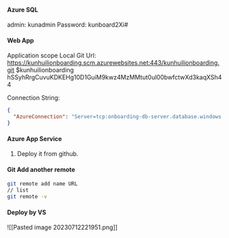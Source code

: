 #### Azure SQL
admin: kunadmin
Password: kunboard2Xi#

#### Web App
Application scope
Local Git Url: https://kunhuilionboarding.scm.azurewebsites.net:443/kunhuilionboarding.git
$kunhuilionboarding
hSSyhRrgCuvuKDKEHg10D1GuiM9kwz4MzMMtut0ul00bwfctwXd3kaqXSh44

Connection String:

```json
{
  "AzureConnection": "Server=tcp:onboarding-db-server.database.windows.net,1433;Initial Catalog=OnboardingDb;Persist Security Info=False;User ID=kunadmin;Password=kunboard2Xi#;MultipleActiveResultSets=False;Encrypt=True;TrustServerCertificate=False;Connection Timeout=30;"
}
```

#### Azure App Service
1. Deploy it from github.

#### Git Add another remote
```bash
git remote add name URL
// list
git remote -v
```

#### Deploy by VS

![[Pasted image 20230712221951.png]]
